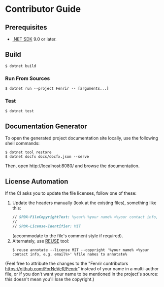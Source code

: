 <!--
SPDX-FileCopyrightText: 2020-2025 Fenrir contributors <https://github.com/ForNeVeR/Fenrir>

SPDX-License-Identifier: MIT
-->

Contributor Guide
=================

Prerequisites
-------------
- [.NET SDK][dotnet-sdk] 9.0 or later.

Build
-----
```console
$ dotnet build
```

### Run From Sources
```console
$ dotnet run --project Fenrir -- [arguments...]
```

### Test
```console
$ dotnet test
```

Documentation Generator
-----------------------
To open the generated project documentation site locally, use the following shell commands:
```console
$ dotnet tool restore
$ dotnet docfx docs/docfx.json --serve
```

Then, open http://localhost:8080/ and browse the documentation.

License Automation
------------------
If the CI asks you to update the file licenses, follow one of these:
1. Update the headers manually (look at the existing files), something like this:
   ```fsharp
   // SPDX-FileCopyrightText: %year% %your name% <%your contact info, e.g. email%>
   //
   // SPDX-License-Identifier: MIT
   ```
   (accommodate to the file's comment style if required).
2. Alternately, use [REUSE][reuse] tool:
   ```console
   $ reuse annotate --license MIT --copyright '%your name% <%your contact info, e.g. email%>' %file names to annotate%
   ```

(Feel free to attribute the changes to the "Fenrir contributors <https://github.com/ForNeVeR/Fenrir>" instead of your name in a multi-author file, or if you don't want your name to be mentioned in the project's source: this doesn't mean you'll lose the copyright.)

[dotnet-sdk]: https://dot.net/
[reuse]: https://reuse.software/

